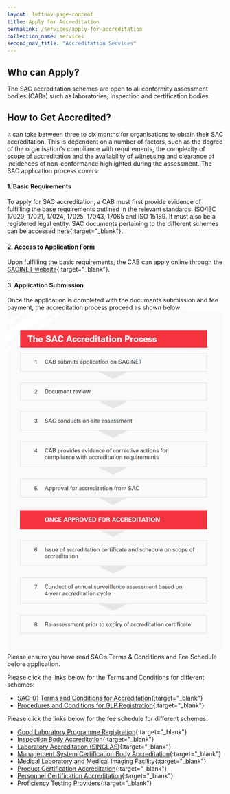 ```yaml
---
layout: leftnav-page-content
title: Apply for Accreditation
permalink: /services/apply-for-accreditation
collection_name: services
second_nav_title: "Accreditation Services"
---
```


## Who can Apply?
The SAC accreditation schemes are open to all conformity assessment bodies (CABs) such as laboratories, inspection and certification bodies.

## How to Get Accredited?

It can take between three to six months for organisations to obtain their SAC accreditation. This is dependent on a number of factors, such as the degree of the organisation's compliance with requirements, the complexity of scope of accreditation and the availability of witnessing and clearance of incidences of non-conformance highlighted during the assessment. The SAC application process covers:

#### 1. Basic Requirements
To apply for SAC accreditation, a CAB must first provide evidence of fulfilling the base requirements outlined in the relevant standards. ISO/IEC 17020, 17021, 17024, 17025, 17043, 17065 and ISO 15189. It must also be a registered legal entity. SAC documents pertaining to the different schemes can be accessed [here](/resources/publications){:target="_blank"}.

#### 2. Access to Application Form
Upon fulfilling the basic requirements, the CAB can apply online through the [SACINET website](https://sacinet.enterprisesg.gov.sg/sac/forms/sacinet/sacinet-logon-external.form){:target="_blank"}. 

#### 3. Application Submission
Once the application is completed with the documents submission and fee payment, the accreditation process proceed as shown below:  
![Accreditation Process](/images/services/sac-accreditation-process-flowchart.jpg)  
Please ensure you have read SAC’s Terms & Conditions and Fee Schedule before application.  

Please click the links below for the Terms and Conditions for different schemes:
 
* [SAC-01 Terms and Conditions for Accreditation](/files/documents/SAC-01-(02-April-2018).pdf){:target="_blank"}
* [Procedures and Conditions for GLP Registration](/files/documents/glp/GLP01-Procedures-and-Conditions-for-GLP-Registration-18-April-2018.pdf){:target="_blank"}
 
Please click the links below for the fee schedule for different schemes: 
 
* [Good Laboratory Programme Registration](/files/documents/glp/GLP02-GLP-Fee-structure-18-April-2018.pdf){:target="_blank"}
* [Inspection Body Accreditation](/files/documents/inspection-body-accreditation/IB-02-Fee-Schedule-(09-July-2018).pdf){:target="_blank"}
* [Laboratory Accreditation (SINGLAS)](/files/documents/laboratory-accreditation/testing-and-calibration-documents/general-requirements/SAC-SINGLAS-003-(29-March-2019).pdf){:target="_blank"}
* [Management System Certification Body Accreditation](/files/documents/management-system-and-products-certification/MS-Fees-Schedule-(MSDOC04)-5-July-2018.pdf){:target="_blank"}
* [Medical Laboratory and Medical Imaging Facility](/files/documents/laboratory-accreditation/medical-testing-and-medical-imaging-documents/requirements-for-quality-and-competence/SAC-SINGLAS-003-MED-MI-29-Mar-2019.pdf){:target="_blank"}
* [Product Certification Accreditation](/files/documents/management-system-and-products-certification/Pdt-Fees-Schedule-(PDOC04)-5-July-2018.pdf){:target="_blank"}
* [Personnel Certification Accreditation](/files/documents/management-system-and-products-certification/PC-Fees-Schedule-(PCDOC04)-5-July-2018.pdf){:target="_blank"}
* [Proficiency Testing Providers](/files/documents/proficiency-testing-providers/PTP-002-(18-April-2018).pdf){:target="_blank"}
